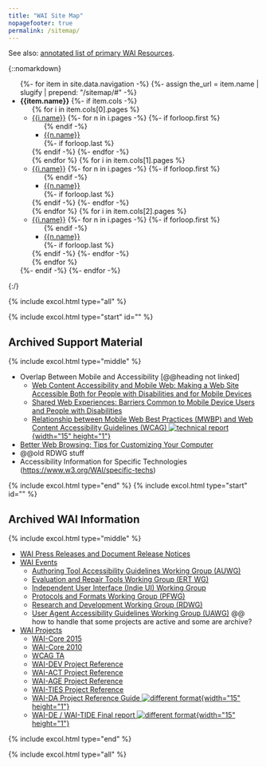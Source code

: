 ```yaml
---
title: "WAI Site Map"
nopagefooter: true
permalink: /sitemap/
---
```


See also: [annotated list of primary WAI
Resources](https://www.w3.org/WAI/Resources/Overview).

{::nomarkdown}
<ul>
{%- for item in site.data.navigation -%}
  {%- assign the_url = item.name | slugify | prepend: "/sitemap/#" -%}
  <li id="{{item.name | slugify}}">
    <strong>{{item.name}}</strong>
      {%- if item.cols -%}
        <ul>
          {% for i in item.cols[0].pages %}
            <li>
              <a href="{% include path.html path=i.url %}"><span>{{i.name}}</span></a>
              {%- for n in i.pages -%}
                {%- if forloop.first %}<ul>{% endif -%}
                  <li><a href="{% include path.html path=n.url %}">{{n.name}}</a></li>
                {%- if forloop.last %}</ul>{% endif -%}
              {%- endfor -%}
            </li>
          {% endfor %}
          {% for i in item.cols[1].pages %}
            <li>
              <a href="{% include path.html path=i.url %}"><span>{{i.name}}</span></a>
              {%- for n in i.pages -%}
                {%- if forloop.first %}<ul>{% endif -%}
                  <li><a href="{% include path.html path=n.url %}">{{n.name}}</a></li>
                {%- if forloop.last %}</ul>{% endif -%}
              {%- endfor -%}
            </li>
          {% endfor %}
           {% for i in item.cols[2].pages %}
            <li>
              <a href="{% include path.html path=i.url %}"><span>{{i.name}}</span></a>
              {%- for n in i.pages -%}
                {%- if forloop.first %}<ul>{% endif -%}
                  <li><a href="{% include path.html path=n.url %}">{{n.name}}</a></li>
                {%- if forloop.last %}</ul>{% endif -%}
              {%- endfor -%}
            </li>
          {% endfor %}
        </ul>
      {%- endif -%}
{%- endfor -%}
</ul>
{:/}

{% include excol.html type="all" %}

{% include excol.html type="start" id="" %}

## Archived Support Material

{% include excol.html type="middle" %}

- Overlap Between Mobile and Accessibility [@@heading not linked]
    -   [Web Content Accessibility and Mobile Web: Making a Web Site Accessible Both for People with Disabilities and for Mobile Devices](https://www.w3.org/WAI/mobile/overlap)
    -   [Shared Web Experiences: Barriers Common to Mobile Device Users and People with Disabilities](https://www.w3.org/WAI/mobile/experiences)
    -   [Relationship between Mobile Web Best Practices (MWBP) and Web Content Accessibility Guidelines (WCAG) ![technical report](https://www.w3.org/Icons/tr.png){width="15" height="1"}](/TR/mwbp-wcag/)
- [Better Web Browsing: Tips for Customizing Your Computer](https://www.w3.org/WAI/users/browsing)
- @@old RDWG stuff
- Accessibility Information for Specific Technologies (https://www.w3.org/WAI/specific-techs)

{% include excol.html type="end" %}
{% include excol.html type="start" id="" %}

## Archived WAI Information

{% include excol.html type="middle" %}

- [WAI Press Releases and Document Release Notices](https://www.w3.org/WAI/about/releases)
- [WAI Events](https://www.w3.org/WAI/events)
    -   [Authoring Tool Accessibility Guidelines Working Group (AUWG)](https://www.w3.org/WAI/AU/)
    -   [Evaluation and Repair Tools Working Group (ERT WG)](https://www.w3.org/WAI/ER/)
    -   [Independent User Interface (Indie UI) Working Group](https://www.w3.org/WAI/IndieUI/)
    -   [Protocols and Formats Working Group (PFWG)](https://www.w3.org/WAI/PF/)
    -   [Research and Development Working Group (RDWG)](https://www.w3.org/WAI/RD/)
    -   [User Agent Accessibility Guidelines Working Group (UAWG)](https://www.w3.org/WAI/UA/)
@@ how to handle that some projects are active and some are archive?
- [WAI Projects](https://www.w3.org/WAI/about/projects)
    -   [WAI-Core 2015](https://www.w3.org/WAI/CORE2015/)
    -   [WAI-Core 2010](https://www.w3.org/WAI/Core/)
    -   [WCAG TA](https://www.w3.org/WAI/WCAGTA/)
    -   [WAI-DEV Project Reference](https://www.w3.org/WAI/DEV/)
    -   [WAI-ACT Project Reference](https://www.w3.org/WAI/ACT/)
    -   [WAI-AGE Project Reference](https://www.w3.org/WAI/WAI-AGE/)
    -   [WAI-TIES Project Reference](https://www.w3.org/WAI/TIES/)
    -   [WAI-DA Project Reference Guide ![different format](https://www.w3.org/Icons/tr.png){width="15" height="1"}](https://www.w3.org/WAI/WAIDA/)
    -   [WAI-DE / WAI-TIDE Final report ![different format](https://www.w3.org/Icons/tr.png){width="15" height="1"}](https://www.w3.org/WAI/TIDE/FR2.htm)

{% include excol.html type="end" %}

{% include excol.html type="all" %}